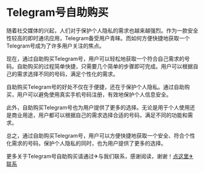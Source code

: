 # Telegram号自助购买

随着社交媒体的兴起，人们对于保护个人隐私的需求也越来越强烈。作为一款安全性较高的即时通讯应用，Telegram备受用户青睐。而如何方便快捷地获取一个Telegram号成为了许多用户关注的焦点。

现在，通过自助购买Telegram号，用户可以轻松地获取一个符合自己需求的号码。自助购买的过程简单快捷，只需要几个简单的步骤即可完成。用户可以根据自己的需求选择不同的号码，满足个性化的需求。

自助购买Telegram号的好处不仅在于便捷，还在于保护个人隐私。通过自助购买，用户可以避免使用真实手机号码注册，有效地保护个人信息安全。

此外，自助购买Telegram号也为用户提供了更多的选择。无论是用于个人使用还是商业用途，用户都可以根据自己的需求选择合适的号码，满足不同的功能和需求。

总之，通过自助购买Telegram号，用户可以方便快捷地获取一个安全、符合个性化需求的号码，保护个人隐私的同时，也为用户提供了更多的选择。

更多关于Telegram号自助购买请通过✈与我们联系，感谢阅读，谢谢！[点这里✈联系](https://lm.k02.cc)